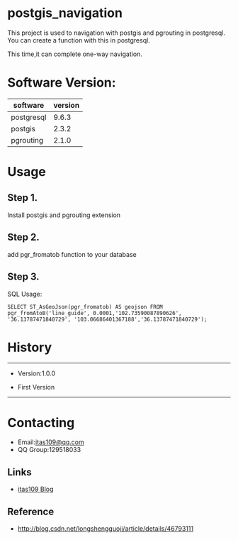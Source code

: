 # postgis_navigation

This project is used to navigation with postgis and pgrouting in postgresql.
You can create a function with this in  postgresql.

This time,it can complete one-way navigation.

# Software Version: 

|  software  | version 
| ---------- | -------------  
| postgresql | 9.6.3  
| postgis    | 2.3.2   
| pgrouting  | 2.1.0        

# Usage

## Step 1.
Install postgis and pgrouting extension

## Step 2.
add pgr_fromatob function to your database

## Step 3.
SQL Usage:
```
SELECT ST_AsGeoJson(pgr_fromatob) AS geojson FROM pgr_fromAtoB('line_guide', 0.0001,'102.73590087890626', '36.13787471840729', '103.06686401367188','36.13787471840729');
```

# History
----------------------------------------------------
* Version:1.0.0

* First Version

----------------------------------------------------
# Contacting

* Email:itas109@qq.com
* QQ Group:129518033

## Links

* [itas109 Blog](http://blog.csdn.net/itas109)

## Reference
* http://blog.csdn.net/longshengguoji/article/details/46793111
